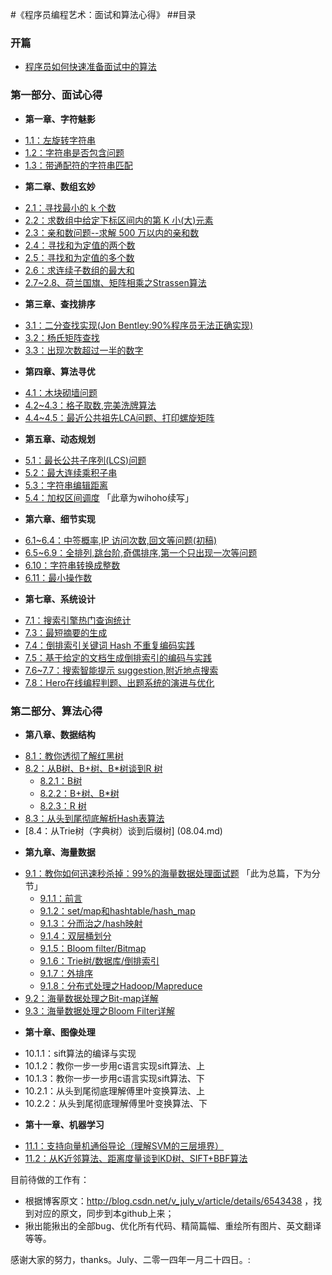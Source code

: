 #《程序员编程艺术：面试和算法心得》
##目录

### 开篇
* [程序员如何快速准备面试中的算法](00.01.md)


### 第一部分、面试心得
* **第一章、字符魅影**
 - [1.1：左旋转字符串](01.01.md)
 - [1.2：字符串是否包含问题](01.02.md)
 - [1.3：带通配符的字符串匹配](01.03.md)
* **第二章、数组玄妙**
 - [2.1：寻找最小的 k 个数](02.01.md) 
 - [2.2：求数组中给定下标区间内的第 K 小(大)元素](02.02.md)
 - [2.3：亲和数问题--求解 500 万以内的亲和数](02.03.md)
 - [2.4：寻找和为定值的两个数](02.04.md)
 - [2.5：寻找和为定值的多个数](02.05.md)
 - [2.6：求连续子数组的最大和](02.06.md)
 - [2.7~2.8、荷兰国旗、矩阵相乘之Strassen算法](02.07~02.08.md)
* **第三章、查找排序**
 - [3.1：二分查找实现(Jon Bentley:90%程序员无法正确实现)](03.01.md)
 - [3.2：杨氏矩阵查找](03.02.md)
 - [3.3：出现次数超过一半的数字](03.03.md)
* **第四章、算法寻优**
 - [4.1：木块砌墙问题](04.01.md)
 - [4.2~4.3：格子取数,完美洗牌算法](04.02~04.03.md)
 - [4.4~4.5：最近公共祖先LCA问题、打印螺旋矩阵](04.04~04.05.md) 
* **第五章、动态规划**
 - [5.1：最长公共子序列(LCS)问题](05.01.md)
 - [5.2：最大连续乘积子串](05.02.md)
 - [5.3：字符串编辑距离](05.03.md)
 - [5.4：加权区间调度](05.04.md)  「此章为wihoho续写」
* **第六章、细节实现**
 - [6.1~6.4：中签概率,IP 访问次数,回文等问题(初稿)](06.01~06.04.md)
 - [6.5~6.9：全排列,跳台阶,奇偶排序,第一个只出现一次等问题](06.05~06.09.md)
 - [6.10：字符串转换成整数](06.10.md)
 - [6.11：最小操作数](06.11.md)
* **第七章、系统设计**
 - [7.1：搜索引擎热门查询统计](07.01.md)
 - [7.3：最短摘要的生成](07.02.md)
 - [7.4：倒排索引关键词 Hash 不重复编码实践](07.03.md)
 - [7.5：基于给定的文档生成倒排索引的编码与实践](07.04.md)
 - [7.6~7.7：搜索智能提示 suggestion,附近地点搜索](07.05~07.06.md)
 - [7.8：Hero在线编程判题、出题系统的演进与优化](07.07.md)

### 第二部分、算法心得
* **第八章、数据结构**
 - [8.1：教你透彻了解红黑树](08.01.md)
 - [8.2：从B树、B+树、B*树谈到R 树](08.02.md) 
    - [8.2.1：B树](08.02.01.md)
    - [8.2.2：B+树、B*树](08.02.02.md)
    - [8.2.3：R 树](08.02.03.md)
 - [8.3：从头到尾彻底解析Hash表算法](08.03.md)
 - [8.4：从Trie树（字典树）谈到后缀树] (08.04.md)
* **第九章、海量数据**
 - [9.1：教你如何迅速秒杀掉：99%的海量数据处理面试题](09.01.md) 「此为总篇，下为分节」
    - [9.1.1：前言](09.01.01.md)
    - [9.1.2：set/map和hashtable/hash_map](09.01.02.md)
    - [9.1.3：分而治之/hash映射](09.01.03.md)
    - [9.1.4：双层桶划分](09.01.04.md)
    - [9.1.5：Bloom filter/Bitmap](09.01.05.md)
    - [9.1.6：Trie树/数据库/倒排索引](09.01.06.md)
    - [9.1.7：外排序](09.01.07.md)
    - [9.1.8：分布式处理之Hadoop/Mapreduce](09.01.08.md)
 - [9.2：海量数据处理之Bit-map详解](09.02.md)
 - [9.3：海量数据处理之Bloom Filter详解](09.03.md)
* **第十章、图像处理**
 - 10.1.1：sift算法的编译与实现
 - 10.1.2：教你一步一步用c语言实现sift算法、上
 - 10.1.3：教你一步一步用c语言实现sift算法、下
 - 10.2.1：从头到尾彻底理解傅里叶变换算法、上
 - 10.2.2：从头到尾彻底理解傅里叶变换算法、下
* **第十一章、机器学习**
 - [11.1：支持向量机通俗导论（理解SVM的三层境界）](11.01.svm.md)
 - [11.2：从K近邻算法、距离度量谈到KD树、SIFT+BBF算法](11.02.md)


目前待做的工作有：
 - 根据博客原文：http://blog.csdn.net/v_july_v/article/details/6543438 ，找到对应的原文，同步到本github上来；
 - 揪出能揪出的全部bug、优化所有代码、精简篇幅、重绘所有图片、英文翻译等等。

感谢大家的努力，thanks。July、二零一四年一月二十四日。:
